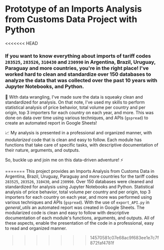 # Prototype of an Imports Analysis from Customs Data Project with Python

<<<<<<< HEAD
### If you want to know everything about imports of tariff codes `283525`, `283526`, `310430` and `230990` in Argentina, Brazil, Uruguay, Paraguay and more countries, you're in the right place! I've worked hard to clean and standardize over 150 databases to analyze the data that was collected over the past 10 years with Jupyter Notebooks, and Python. 

🧹 With data wrangling, I've made sure the data is squeaky clean and standardized for analysis. On that note, I've used my skills to perform statistical analysis of price behavior, total volume per country and per origin, top 3 importers for each country on each year, and more. This was done on data over time using various techniques, and APIs (`gspread`) to create an automated report in Google Sheets!

📈 My analysis is presented in a professional and organized manner, with *_modularized_* code that is clean and easy to follow. Each module has functions that take care of specific tasks, with descriptive documentation of their nature, arguments, and outputs.

So, buckle up and join me on this data-driven adventure! ⚡️



=======
This project provides an Imports Analysis from Customs Data in Argentina, Brazil, Uruguay, Paraguay and more countries for the tariff codes `283525`, `283526`, `310430`, and `230990`. Over 150 databases were cleaned and standardized for analysis using Jupyter Notebooks and Python. Statistical analysis of price behavior, total volume per country and per origin, top 3 importers for each country on each year, and more was performed using various techniques and APIs (`gspread`). With the use of `export_API.py` in *general_utils* an automated report was created in Google Sheets. The modularized code is clean and easy to follow with descriptive documentation of each module's functions, arguments, and outputs. All of these aspects, enable the presentation of the code in a professional, easy to read and organized manner.
>>>>>>> 14570581c07e68ac9f683ee1e7c7f872faf4781f
